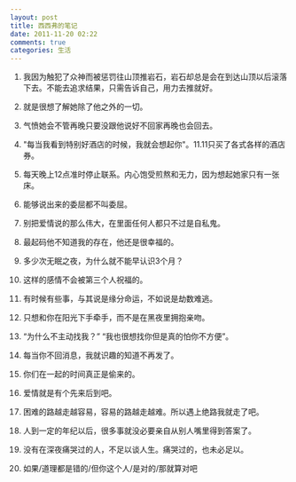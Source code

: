 ```yaml
---
layout: post
title: 西西弗的笔记
date: 2011-11-20 02:22
comments: true
categories: 生活
---
```

1. 我因为触犯了众神而被惩罚往山顶推岩石，岩石却总是会在到达山顶以后滚落下去。不能去追求结果，只需告诉自己，用力去推就好。

2. 就是很想了解她除了他之外的一切。

3. 气愤她会不管再晚只要没跟他说好不回家再晚也会回去。

4. "每当我看到特别好酒店的时候，我就会想起你"。11.11只买了各式各样的酒店券。

5. 每天晚上12点准时停止联系。内心饱受煎熬和无力，因为想起她家只有一张床。

6. 能够说出来的委屈都不叫委屈。

7. 别把爱情说的那么伟大，在里面任何人都只不过是自私鬼。

8. 最起码他不知道我的存在，他还是很幸福的。

9. 多少次无眠之夜，为什么就不能早认识3个月？

10. 这样的感情不会被第三个人祝福的。

11. 有时候有些事，与其说是缘分命运，不如说是劫数难逃。

12. 只想和你在阳光下手牵手，而不是在黑夜里拥抱亲吻。

13. “为什么不主动找我？” “我也很想找你但是真的怕你不方便”。

14. 每当你不回消息，我就识趣的知道不再发了。

15. 你们在一起的时间真正是偷来的。

16. 爱情就是有个先来后到吧。

17. 困难的路越走越容易，容易的路越走越难。所以遇上绝路我就走了吧。

18. 人到一定的年纪以后，很多事就没必要亲自从别人嘴里得到答案了。

19. 没有在深夜痛哭过的人，不足以谈人生。痛哭过的，也未必足以。

20. 如果/道理都是错的/但你这个人/是对的/那就算对吧
